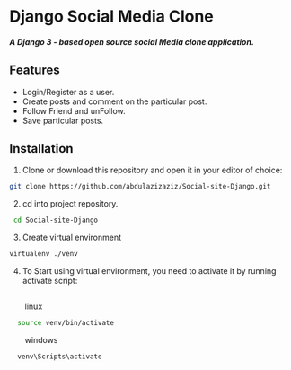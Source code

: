 # Django Social Media Clone
##### A Django 3 - based open source social Media clone application.

## Features
- Login/Register as a user.
- Create posts and comment on the particular post.
- Follow Friend and unFollow.
- Save particular posts.


## Installation
1. Clone or download this repository and open it in your editor of choice:
```bash
git clone https://github.com/abdulazizaziz/Social-site-Django.git
```
2. cd into project repository.
```bash
 cd Social-site-Django
```
3. Create virtual environment
```bash
virtualenv ./venv
```
4. To Start using virtual environment, you need to activate it by running activate script:
##
&nbsp;&nbsp;&nbsp;&nbsp;&nbsp;&nbsp; linux
```bash
  source venv/bin/activate
```
&nbsp;&nbsp;&nbsp;&nbsp;&nbsp;&nbsp; windows
```bash
  venv\Scripts\activate
```
